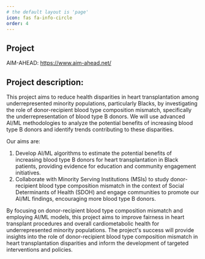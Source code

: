 ```yaml
---
# the default layout is 'page'
icon: fas fa-info-circle
order: 4
---
```


## Project

AIM-AHEAD: <https://www.aim-ahead.net/>

## Project description:

This project aims to reduce health disparities in heart transplantation among underrepresented minority populations, particularly Blacks, by investigating the role of donor-recipient blood type composition mismatch, specifically the underrepresentation of blood type B donors. We will use advanced AI/ML methodologies to analyze the potential benefits of increasing blood type B donors and identify trends contributing to these disparities.

Our aims are:

1. Develop AI/ML algorithms to estimate the potential benefits of increasing blood type B donors for heart transplantation in Black patients, providing evidence for education and community engagement initiatives.
2. Collaborate with Minority Serving Institutions (MSIs) to study donor-recipient blood type composition mismatch in the context of Social Determinants of Health (SDOH) and engage communities to promote our AI/ML findings, encouraging more blood type B donors.

By focusing on donor-recipient blood type composition mismatch and employing AI/ML models, this project aims to improve fairness in heart transplant procedures and overall cardiometabolic health for underrepresented minority populations. The project's success will provide insights into the role of donor-recipient blood type composition mismatch in heart transplantation disparities and inform the development of targeted interventions and policies.

